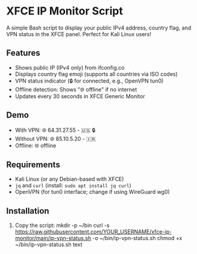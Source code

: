 # XFCE IP Monitor Script

A simple Bash script to display your public IPv4 address, country flag, and VPN status in the XFCE panel. Perfect for Kali Linux users!

## Features
- Shows public IP (IPv4 only) from ifconfig.co
- Displays country flag emoji (supports all countries via ISO codes)
- VPN status indicator (🔒 for connected, e.g., OpenVPN tun0)
- Offline detection: Shows "🌐 offline" if no internet
- Updates every 30 seconds in XFCE Generic Monitor

## Demo
- With VPN: 🌐 64.31.27.55 - 🇺🇸 🔒
- Without VPN: 🌐 85.10.5.20 - 🇮🇷
- Offline: 🌐 offline

## Requirements
- Kali Linux (or any Debian-based with XFCE)
- `jq` and `curl` (install: `sudo apt install jq curl`)
- OpenVPN (for tun0 interface; change if using WireGuard wg0)

## Installation
1. Copy the script:
mkdir -p ~/bin
curl -s https://raw.githubusercontent.com/YOUR_USERNAME/xfce-ip-monitor/main/ip-vpn-status.sh -o ~/bin/ip-vpn-status.sh
chmod +x ~/bin/ip-vpn-status.sh
text
